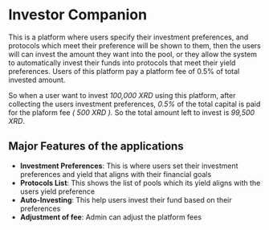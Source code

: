 
# Investor Companion

This is a platform where users specify their investment preferences, and protocols which meet their preference will be shown to them, then the users will can invest the amount they want into the pool, or they allow the system to automatically invest their funds into protocols that meet their yield preferences. Users of this platform pay a platform fee of 0.5% of total invested amount.

So when a user want to invest *100,000 XRD* using this platform, after collecting the users investment preferences, *0.5%* of the total capital is paid for the plaform fee *( 500 XRD ).* So the total amount left to invest is *99,500 XRD*.

## Major Features of the applications

- **Investment Preferences**: This is where users set their investment preferences and yield that aligns with their financial goals
- **Protocols List**: This shows the list of pools which its yield aligns with the users yield preference
- **Auto-Investing**: This help users invest their fund based on their preferences
- **Adjustment of fee**: Admin can adjust the platform fees
